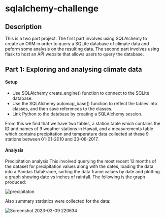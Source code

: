 # sqlalchemy-challenge

## Description
This is a two part project. The first part involves using SQLAlchemy to create an ORM in order to query a SQLite database of climate data and peform some analysis on the resulting data. The second part involves using flask to host an API website that allows users to query the database.

## Part 1: Exploring and analysing climate data

#### Setup

- Use SQLAlchemy create_engine() function to connect to the SQLite database.
- Use the SQLAlchemy automap_base() function to reflect the tables into classes, and then save references to the classes.
- Link Python to the database by creating a SQLAlchemy session.

From this we find that we have two tables, a station table which contains the ID and names of 9 weather stations in Hawaii, and a measurements table which contains precipitation and temperature data collected at these 9 stations between 01-01-2010 and 23-08-2017.

#### Analysis
 
 Precipitation analysis
 This involved querying the most recent 12 months of the dataset for precipitation values along with the dates, loading the data into a Pandas DataFrame, sorting the data frame values by date and plotting a graph showing date vs inches of rainfall. The following is the graph produced:
 
 ![precipitaton](https://user-images.githubusercontent.com/119974799/224212768-034699e3-454f-47a4-b9a0-292d4100dcf9.png)

Also summary statistics were collected for the data:

![Screenshot 2023-03-09 220634](https://user-images.githubusercontent.com/119974799/224214030-87e4dcf2-d94c-4d5b-9208-3d50a5385b82.png)

